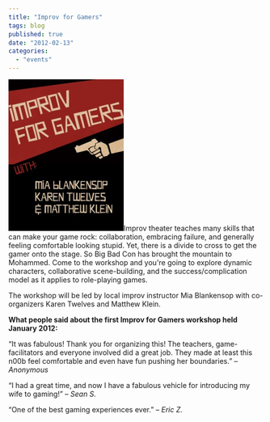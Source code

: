 ```yaml
---
title: "Improv for Gamers"
tags: blog
published: true
date: "2012-02-13"
categories: 
  - "events"
---
```


[![ImprovForGamers](/images/ImprovForGamers_4-228x300.jpg "ImprovForGamers")](http://www.bigbadcon.com/wp-content/uploads/2012/02/ImprovForGamers_4.jpg)Improv theater teaches many skills that can make your game rock: collaboration, embracing failure, and generally feeling comfortable looking stupid. Yet, there is a divide to cross to get the gamer onto the stage. So Big Bad Con has brought the mountain to Mohammed. Come to the workshop and you're going to explore dynamic characters, collaborative scene-building, and the success/complication model as it applies to role-playing games.

The workshop will be led by local improv instructor Mia Blankensop with co-organizers Karen Twelves and Matthew Klein.

**What people said about the first Improv for Gamers workshop held January 2012:**

“It was fabulous! Thank you for organizing this! The teachers, game-facilitators and everyone involved did a great job. They made at least this n00b feel comfortable and even have fun pushing her boundaries.” – _Anonymous_

“I had a great time, and now I have a fabulous vehicle for introducing my wife to gaming!” – _Sean S._

“One of the best gaming experiences ever.” – _Eric Z._
